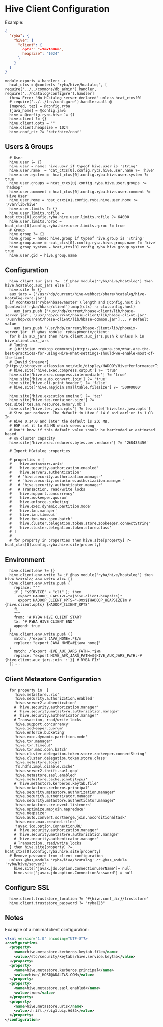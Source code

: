 
# Hive Client Configuration

Example:

```json
{
  "ryba": {
    "hive": {
      "client": {
        opts": "-Xmx4096m",
        heapsize": "1024"
      }
    }
  }
}
```

    module.exports = handler: ->
      hcat_ctxs = @contexts 'ryba/hive/hcatalog', [ require('../../commons/db_admin').handler, require('../hcatalog/configure').handler]
      throw Error "No HCatalog server declared" unless hcat_ctxs[0]
      # require('../../tez/configure').handler.call @
      {mapred, tez} = @config.ryba 
      {java_home} = @config.java
      hive = @config.ryba.hive ?= {}
      hive.client ?= {}
      hive.client.opts = ""
      hive.client.heapsize = 1024
      hive.conf_dir ?= '/etc/hive/conf'

## Users & Groups

      # User
      hive.user ?= {}
      hive.user = name: hive.user if typeof hive.user is 'string'
      hive.user.name  = hcat_ctxs[0].config.ryba.hive.user.name ?= 'hive'
      hive.user.system =  hcat_ctxs[0].config.ryba.hive.user.system ?= true
      hive.user.groups = hcat_ctxs[0].config.ryba.hive.user.groups ?= 'hadoop'
      hive.user.comment = hcat_ctxs[0].config.ryba.hive.user.comment ?= 'Hive User'
      hive.user.home = hcat_ctxs[0].config.ryba.hive.user.home ?= '/var/lib/hive'
      hive.user.limits ?= {}
      hive.user.limits.nofile = hcat_ctxs[0].config.ryba.hive.user.limits.nofile ?= 64000
      hive.user.limits.nproc = hcat_ctxs[0].config.ryba.hive.user.limits.nproc ?= true
      # Group
      hive.group ?= {}
      hive.group = name: hive.group if typeof hive.group is 'string'
      hive.group.name = hcat_ctxs[0].config.ryba.hive.group.name ?= 'hive'
      hive.group.system = hcat_ctxs[0].config.ryba.hive.group.system ?= true
      hive.user.gid = hive.group.name

## Configuration

      hive.client.aux_jars ?=  if @has_module('ryba/hive/hcatalog') then hive.hcatalog.aux_jars else []
      hive.site ?= {}
      aux_jars = ['/usr/hdp/current/hive-webhcat/share/hcatalog/hive-hcatalog-core.jar']
      if @contexts('ryba/hbase/master').length and @config.host in @contexts('ryba/hbase/client').map((ctx) -> ctx.config.host)
        aux_jars.push ['/usr/hdp/current/hbase-client/lib/hbase-server.jar', '/usr/hdp/current/hbase-client/lib/hbase-client.jar', '/usr/hdp/current/hbase-client/lib/hbase-common.jar']... # Default value
        aux_jars.push '/usr/hdp/current/hbase-client/lib/phoenix-server.jar' if @has_module 'ryba/phoenix/client'
      for k in aux_jars then hive.client.aux_jars.push k unless k in hive.client.aux_jars
      # Tuning
      # [Christian Prokopp comments](http://www.quora.com/What-are-the-best-practices-for-using-Hive-What-settings-should-we-enable-most-of-the-time)
      # [David Streever](https://streever.atlassian.net/wiki/display/HADOOP/Hive+Performance+Tips)
      # hive.site['hive.exec.compress.output'] ?= 'true'
      hive.site['hive.exec.compress.intermediate'] ?= 'true'
      hive.site['hive.auto.convert.join'] ?= 'true'
      hive.site['hive.cli.print.header'] ?= 'false'
      # hive.site['hive.mapjoin.smalltable.filesize'] ?= '50000000'

      hive.site['hive.execution.engine'] ?= 'tez'
      hive.site['hive.tez.container.size'] ?= tez.site['tez.am.resource.memory.mb']
      hive.site['hive.tez.java.opts'] ?= tez.site['hive.tez.java.opts']
      # Size per reducer. The default in Hive 0.14.0 and earlier is 1 GB. In
      # Hive 0.14.0 and later the default is 256 MB.
      # HDP set it to 64 MB which seems wrong
      # Don't know if this default value should be hardcoded or estimated based
      # on cluster capacity 
      hive.site['hive.exec.reducers.bytes.per.reducer'] ?= '268435456'

      # Import HCatalog properties

      # properties = [
      #   'hive.metastore.uris'
      #   'hive.security.authorization.enabled'
      #   'hive.server2.authentication'
      #   # 'hive.security.authorization.manager'
      #   # 'hive.security.metastore.authorization.manager'
      #   # 'hive.security.authenticator.manager'
      #   # Transaction, read/write locks
      #   'hive.support.concurrency'
      #   'hive.zookeeper.quorum'
      #   'hive.enforce.bucketing'
      #   'hive.exec.dynamic.partition.mode'
      #   'hive.txn.manager'
      #   'hive.txn.timeout'
      #   'hive.txn.max.open.batch'
      #   'hive.cluster.delegation.token.store.zookeeper.connectString'
      #   'hive.cluster.delegation.token.store.class'
      # ]
      # 
      # for property in properties then hive.site[property] ?= hcat_ctxs[0].config.ryba.hive.site[property]

## Environment

      hive.client.env ?= {}
      hive.client.env.write ?= if @has_module('ryba/hive/hcatalog') then hive.hcatalog.env.write else []
      hive.client.env.write.push {
        replace: """
        if [ "$SERVICE" = "cli" ]; then
          export HADOOP_HEAPSIZE="#{hive.client.heapsize}"
          export HADOOP_CLIENT_OPTS="-Xmx${HADOOP_HEAPSIZE}m #{hive.client.opts} $HADOOP_CLIENT_OPTS"
        fi
        """
        from: '# RYBA HIVE CLIENT START'
        to: '# RYBA HIVE CLIENT END'
        append: true
      }
      hive.client.env.write.push ([
        match: /^export JAVA_HOME=.*$/m
        replace: "export JAVA_HOME=#{java_home}"
      ,
        match: /^export HIVE_AUX_JARS_PATH=.*$/m
        replace: "export HIVE_AUX_JARS_PATH=${HIVE_AUX_JARS_PATH:-#{hive.client.aux_jars.join ':'}} # RYBA FIX"
      ])...

## Client Metastore Configuration

      for property in  [
        'hive.metastore.uris'
        'hive.security.authorization.enabled'
        'hive.server2.authentication'
        # 'hive.security.authorization.manager'
        # 'hive.security.metastore.authorization.manager'
        # 'hive.security.authenticator.manager'
        # Transaction, read/write locks
        'hive.support.concurrency'
        'hive.zookeeper.quorum'
        'hive.enforce.bucketing'
        'hive.exec.dynamic.partition.mode'
        'hive.txn.manager'
        'hive.txn.timeout'
        'hive.txn.max.open.batch'
        'hive.cluster.delegation.token.store.zookeeper.connectString'
        'hive.cluster.delegation.token.store.class'
        'hive.metastore.local'
        'fs.hdfs.impl.disable.cache'
        'hive.server2.thrift.sasl.qop'
        'hive.metastore.sasl.enabled'
        'hive.metastore.cache.pinobjtypes'
        # 'hive.metastore.kerberos.keytab.file'
        'hive.metastore.kerberos.principal'
        'hive.security.metastore.authorization.manager'
        'hive.security.authenticator.manager'
        'hive.security.metastore.authenticator.manager'
        'hive.metastore.pre.event.listeners'
        'hive.optimize.mapjoin.mapreduce'
        'hive.heapsize'
        'hive.auto.convert.sortmerge.join.noconditionaltask'
        'hive.exec.max.created.files'
        'javax.jdo.option.ConnectionURL'
        # 'hive.security.authorization.manager'
        # 'hive.security.metastore.authorization.manager'
        # 'hive.security.authenticator.manager'
        # Transaction, read/write locks
      ] then hive.site[property] ?= hcat_ctxs[0].config.ryba.hive.site[property]
      # Remove password from client configuration
      unless @has_module 'ryba/hive/hcatalog' or @has_module 'ryba/hive/server2'
        hive.site['javax.jdo.option.ConnectionUserName']= null
        hive.site['javax.jdo.option.ConnectionPassword'] = null

## Configure SSL

      hive.client.truststore_location ?= "#{hive.conf_dir}/truststore"
      hive.client.truststore_password ?= "ryba123"


## Notes

Example of a minimal client configuration:

```xml
<?xml version="1.0" encoding="UTF-8"?>
<configuration>
  <property>
    <name>hive.metastore.kerberos.keytab.file</name>
    <value>/etc/security/keytabs/hive.service.keytab</value>
  </property>
  <property>
    <name>hive.metastore.kerberos.principal</name>
    <value>hive/_HOST@ADALTAS.COM</value>
  </property>
  <property>
    <name>hive.metastore.sasl.enabled</name>
    <value>true</value>
  </property>
  <property>
    <name>hive.metastore.uris</name>
    <value>thrift://big3.big:9083</value>
  </property>
</configuration>
```
